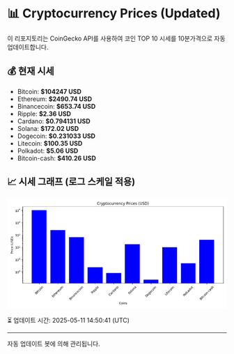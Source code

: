 
# 📊 Cryptocurrency Prices (Updated)

이 리포지토리는 CoinGecko API를 사용하여 코인 TOP 10 시세를 10분가격으로 자동 업데이트합니다.

## 💰 현재 시세
- Bitcoin: **$104247 USD**
- Ethereum: **$2490.74 USD**
- Binancecoin: **$653.74 USD**
- Ripple: **$2.36 USD**
- Cardano: **$0.794131 USD**
- Solana: **$172.02 USD**
- Dogecoin: **$0.231033 USD**
- Litecoin: **$100.35 USD**
- Polkadot: **$5.06 USD**
- Bitcoin-cash: **$410.26 USD**

## 📈 시세 그래프 (로그 스케일 적용)
![Crypto Prices](crypto_prices.png)

⏳ 업데이트 시간: 2025-05-11 14:50:41 (UTC)

---
자동 업데이트 봇에 의해 관리됩니다.
